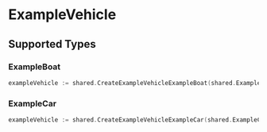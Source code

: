 # ExampleVehicle


## Supported Types

### ExampleBoat

```go
exampleVehicle := shared.CreateExampleVehicleExampleBoat(shared.ExampleBoat{/* values here */})
```

### ExampleCar

```go
exampleVehicle := shared.CreateExampleVehicleExampleCar(shared.ExampleCar{/* values here */})
```

